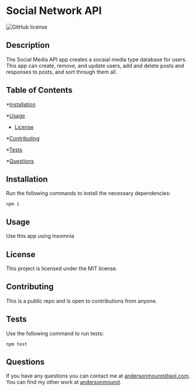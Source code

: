 # Social Network API
![GitHub license](https://img.shields.io/badge/license-MIT-blue.svg)

## Description
The Social Media API app creates a socaial media type database for users. This app can create, remove, and update users, add and delete posts and responses to posts, and sort through them all.

## Table of Contents

*[Installation](#installation)

*[Usage](#usage)

* [License](#license)


*[Contributing](#contributing)

*[Tests](#tests)

*[Questions](#questions)

## Installation

Run the following commands to install the necessary dependencies:
```
npm i
```

## Usage
Use this app using Insomnia
## License
    
This project is licensed under the MIT license.

## Contributing
This is a public repo and is open to contributions from anyone.

## Tests
Use the following command to run tests:
```
npm test
```

## Questions
If you have any questions you can contact me at andersonmourot@aol.com.
You can find my other work at [andersonmourot](https://github.com/andersonmourot/).
